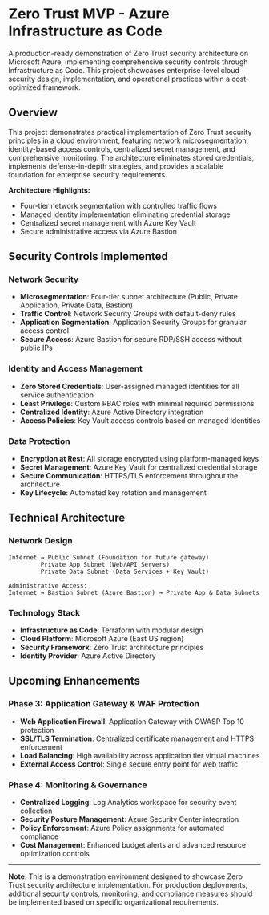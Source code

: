 # Zero Trust MVP - Azure Infrastructure as Code

A production-ready demonstration of Zero Trust security architecture on Microsoft Azure, implementing comprehensive security controls through Infrastructure as Code. This project showcases enterprise-level cloud security design, implementation, and operational practices within a cost-optimized framework.

## Overview

This project demonstrates practical implementation of Zero Trust security principles in a cloud environment, featuring network microsegmentation, identity-based access controls, centralized secret management, and comprehensive monitoring. The architecture eliminates stored credentials, implements defense-in-depth strategies, and provides a scalable foundation for enterprise security requirements.

**Architecture Highlights:**
- Four-tier network segmentation with controlled traffic flows
- Managed identity implementation eliminating credential storage
- Centralized secret management with Azure Key Vault
- Secure administrative access via Azure Bastion

## Security Controls Implemented

### Network Security
- **Microsegmentation**: Four-tier subnet architecture (Public, Private Application, Private Data, Bastion)
- **Traffic Control**: Network Security Groups with default-deny rules
- **Application Segmentation**: Application Security Groups for granular access control
- **Secure Access**: Azure Bastion for secure RDP/SSH access without public IPs

### Identity and Access Management
- **Zero Stored Credentials**: User-assigned managed identities for all service authentication
- **Least Privilege**: Custom RBAC roles with minimal required permissions
- **Centralized Identity**: Azure Active Directory integration
- **Access Policies**: Key Vault access controls based on managed identities

### Data Protection
- **Encryption at Rest**: All storage encrypted using platform-managed keys
- **Secret Management**: Azure Key Vault for centralized credential storage
- **Secure Communication**: HTTPS/TLS enforcement throughout the architecture
- **Key Lifecycle**: Automated key rotation and management

## Technical Architecture

### Network Design
```
Internet → Public Subnet (Foundation for future gateway)
         Private App Subnet (Web/API Servers)
         Private Data Subnet (Data Services + Key Vault)
         
Administrative Access:
Internet → Bastion Subnet (Azure Bastion) → Private App & Data Subnets
```

### Technology Stack
- **Infrastructure as Code**: Terraform with modular design
- **Cloud Platform**: Microsoft Azure (East US region)
- **Security Framework**: Zero Trust architecture principles
- **Identity Provider**: Azure Active Directory

## Upcoming Enhancements

### Phase 3: Application Gateway & WAF Protection
- **Web Application Firewall**: Application Gateway with OWASP Top 10 protection
- **SSL/TLS Termination**: Centralized certificate management and HTTPS enforcement
- **Load Balancing**: High availability across application tier virtual machines
- **External Access Control**: Single secure entry point for web traffic

### Phase 4: Monitoring & Governance
- **Centralized Logging**: Log Analytics workspace for security event collection
- **Security Posture Management**: Azure Security Center integration
- **Policy Enforcement**: Azure Policy assignments for automated compliance
- **Cost Management**: Enhanced budget alerts and advanced resource optimization controls

---

**Note**: This is a demonstration environment designed to showcase Zero Trust security architecture implementation. For production deployments, additional security controls, monitoring, and compliance measures should be implemented based on specific organizational requirements.
